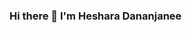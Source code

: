 ### Hi there 👋 I'm Heshara Dananjanee

<!--
**heshara2000/heshara2000** is a ✨ _special_ ✨ repository because its `README.md` (this file) appears on your GitHub profile.

Here are some ideas to get you started:

- 🔭 I’m currently undergraduate
- 🌱 I’m currently learning Machine Learning, React Native
- 👯 I’m looking to collaborate on ...
- 🤔 I’m looking for help with ...
- 💬 Ask me about ...
- 📫 How to reach me: hesharadananjanee@gmail.com      
- 😄 Pronouns: ...
- ⚡ Fun fact: ...
-->
